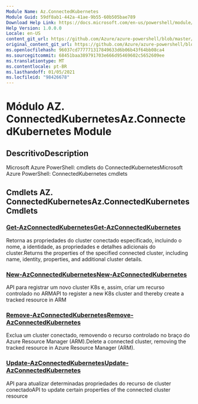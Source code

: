 ```yaml
---
Module Name: Az.ConnectedKubernetes
Module Guid: 59df8ab1-442a-41ae-9b55-60b505bae789
Download Help Link: https://docs.microsoft.com/en-us/powershell/module/az.connectedkubernetes
Help Version: 1.0.0.0
Locale: en-US
content_git_url: https://github.com/Azure/azure-powershell/blob/master/src/ConnectedKubernetes/help/Az.ConnectedKubernetes.md
original_content_git_url: https://github.com/Azure/azure-powershell/blob/master/src/ConnectedKubernetes/help/Az.ConnectedKubernetes.md
ms.openlocfilehash: 96037cd777771317849633d6b06b43f64bb08ca4
ms.sourcegitcommit: 68451baa389791703e666d95469602c5652609ee
ms.translationtype: MT
ms.contentlocale: pt-BR
ms.lasthandoff: 01/05/2021
ms.locfileid: "98426678"
---
```

# <span data-ttu-id="c2d08-101">Módulo AZ. ConnectedKubernetes</span><span class="sxs-lookup"><span data-stu-id="c2d08-101">Az.ConnectedKubernetes Module</span></span>
## <span data-ttu-id="c2d08-102">Descritivo</span><span class="sxs-lookup"><span data-stu-id="c2d08-102">Description</span></span>
<span data-ttu-id="c2d08-103">Microsoft Azure PowerShell: cmdlets do ConnectedKubernetes</span><span class="sxs-lookup"><span data-stu-id="c2d08-103">Microsoft Azure PowerShell: ConnectedKubernetes cmdlets</span></span>

## <span data-ttu-id="c2d08-104">Cmdlets AZ. ConnectedKubernetes</span><span class="sxs-lookup"><span data-stu-id="c2d08-104">Az.ConnectedKubernetes Cmdlets</span></span>
### [<span data-ttu-id="c2d08-105">Get-AzConnectedKubernetes</span><span class="sxs-lookup"><span data-stu-id="c2d08-105">Get-AzConnectedKubernetes</span></span>](Get-AzConnectedKubernetes.md)
<span data-ttu-id="c2d08-106">Retorna as propriedades do cluster conectado especificado, incluindo o nome, a identidade, as propriedades e detalhes adicionais do cluster.</span><span class="sxs-lookup"><span data-stu-id="c2d08-106">Returns the properties of the specified connected cluster, including name, identity, properties, and additional cluster details.</span></span>

### [<span data-ttu-id="c2d08-107">New-AzConnectedKubernetes</span><span class="sxs-lookup"><span data-stu-id="c2d08-107">New-AzConnectedKubernetes</span></span>](New-AzConnectedKubernetes.md)
<span data-ttu-id="c2d08-108">API para registrar um novo cluster K8s e, assim, criar um recurso controlado no ARM</span><span class="sxs-lookup"><span data-stu-id="c2d08-108">API to register a new K8s cluster and thereby create a tracked resource in ARM</span></span>

### [<span data-ttu-id="c2d08-109">Remove-AzConnectedKubernetes</span><span class="sxs-lookup"><span data-stu-id="c2d08-109">Remove-AzConnectedKubernetes</span></span>](Remove-AzConnectedKubernetes.md)
<span data-ttu-id="c2d08-110">Exclua um cluster conectado, removendo o recurso controlado no braço do Azure Resource Manager (ARM).</span><span class="sxs-lookup"><span data-stu-id="c2d08-110">Delete a connected cluster, removing the tracked resource in Azure Resource Manager (ARM).</span></span>

### [<span data-ttu-id="c2d08-111">Update-AzConnectedKubernetes</span><span class="sxs-lookup"><span data-stu-id="c2d08-111">Update-AzConnectedKubernetes</span></span>](Update-AzConnectedKubernetes.md)
<span data-ttu-id="c2d08-112">API para atualizar determinadas propriedades do recurso de cluster conectado</span><span class="sxs-lookup"><span data-stu-id="c2d08-112">API to update certain properties of the connected cluster resource</span></span>

